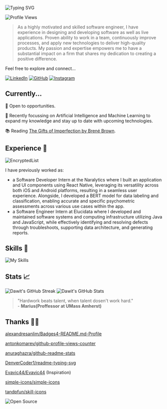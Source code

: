 <!-- ![Header Image](/assets/header-image.png) -->

![Typing SVG](https://readme-typing-svg.demolab.com?font=IBM+Plex+Mono&weight=500&size=24&pause=1000&color=EDAE49&vCenter=true&width=500&lines=Software+Engineer;Software+Developer;Backend+Engineer)

![Profile Views](https://komarev.com/ghpvc/?username=rupin27&style=flat&color=edae49)

> As a highly motivated and skilled software engineer, I have experience in designing and developing software as well as live applications. Proven ability to work in a team, continuously improve processes, and apply new technologies to deliver high-quality products. My passion and expertise empowers me to have a substantial impact on a firm that shares my dedication to creating a positive difference.

Feel free to explore and connect...

[![LinkedIn](https://img.shields.io/badge/LinkedIn-0077B5?style=flat&logo=linkedin&logoColor=white)](https://linkedin.com/in/rupinmehra27/)
[![GitHub](https://img.shields.io/badge/GitHub-100000?style=flat&logo=github&logoColor=white)](https://github.com/oneminch/)
[![Instagram](https://img.shields.io/badge/Instagram-E4405F?style=flat&logo=instagram&logoColor=white)](https://instagram.com/rupin27/)
## Currently...

💼 Open to opportunities.

🧠 Recently focussing on Artificial Intelligence and Machine Learning to expand my knowledge and stay up to date with upcoming technologies.

📚 Reading [The Gifts of Imperfection by Brené Brown](https://app.thestorygraph.com/books/16e61f4f-ffa8-412b-962d-6a794f73c198).

## Experience 💼

![EncryptedList](https://github-readme-stats.vercel.app/api/pin/?username=rupin27&repo=encrypted-list&show_owner=true&theme=transparent&icon_color=edae49&title_color=edae49&border_color=edae49&text_color=f1f3f5&bg_color=22272E)

I have previously worked as:

- a Software Developer Intern at the Naralytics where I built an application and UI components using React Native, leveraging its versatility across both iOS and Android platforms, resulting in a seamless user experience. Alongside, I developed a BERT model for data labeling and classification, enabling accurate and specific psychometric assessments across various use cases within the app.
- a Software Engineer Intern at Elucidata where I developed and maintained software systems and computing infrastructure utilizing Java and JavaScript, while effectively identifying and resolving defects through troubleshoots, supporting data architecture, and generating reports.

## Skills 📐

![My Skills](https://skillicons.dev/icons?i=js,py,java,c,cplusplus,ruby,nodejs,html5,css,xml)

## Stats 📈

![Dawit's GitHub Streak](https://streak-stats.demolab.com?user=rupin27&theme=github-dark-blue&border=EDAE49&stroke=EDAE49&fire=EDAE49&background=22272E&ring=EDAE49&sideNums=EDAE49)
![Dawit's GitHub Stats](https://github-readme-stats.vercel.app/api?username=rupin27&show_icons=true&theme=transparent&hide=contribs&count_private=true&custom_title=My%20GitHub%20Stats&text_bold=false&icon_color=edae49&title_color=edae49&border_color=edae49&text_color=f1f3f5&bg_color=22272E)

> "Hardwork beats talent, when talent dosen't work hard." <br />- **Marius(Proffessor at UMass Amherst)**

## Thanks 🙏🏽

[alexandresanlim/Badges4-README.md-Profile](https://github.com/alexandresanlim/Badges4-README.md-Profile)

[antonkomarev/github-profile-views-counter](https://github.com/antonkomarev/github-profile-views-counter)

[anuraghazra/github-readme-stats](https://github.com/anuraghazra/github-readme-stats)

[DenverCoder1/readme-typing-svg](https://github.com/DenverCoder1/readme-typing-svg)

[Evavic44/Evavic44](https://github.com/Evavic44/Evavic44) (Inspiration)

[simple-icons/simple-icons](https://github.com/simple-icons/simple-icons)

[tandpfun/skill-icons](https://github.com/tandpfun/skill-icons)

![Open Source](https://img.shields.io/badge/Open_Source-181717?style=flat&logo=github&logoColor=white)
